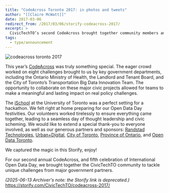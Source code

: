 ```yaml
---
title: "CodeAcross Toronto 2017: in photos and tweets"
author: "[[Claire McWatt]]"
date: 2017-03-06
redirect_from: /2017/03/06/storify-codeacross-2017/
excerpt: >
  CivicTechTO’s second CodeAcross brought together community members and government partners to tackle real-world challenges — see the highlights in photos and tweets.
tags:
  - type/announcement
---
```

![codeacross toronto 2017](/assets/images/announcements/codeacross-toronto-2017-recap/codeacross.jpg)

This year’s [CodeAcross](https://civictech.ca/codeacross-toronto-2017/) was truly something special. The eager crowd worked on eight challenges brought to us by key government departments, including the Ontario Ministry of Health, the Landlord and Tenant Board, and the City of Toronto’s Transportation Big Data Innovation Team. The opportunity to collaborate on these major civic projects allowed for teams to make a meaningful and lasting impact on real policy challenges.

The [iSchool](http://ischool.utoronto.ca/) at the University of Toronto was a perfect setting for a hackathon. We felt right at home preparing for our Open Data Day festivities. Our volunteers worked tirelessly to ensure everything came together, leading to a seamless day of thought leadership and civic scheming. We would like to extend a special thank-you to everyone involved, as well as our generous partners and sponsors: [Randstad Technologies](https://www.randstad.ca/), [Urban+Digital](http://www.urbandigital.ca/), [City of Toronto](http://www1.toronto.ca/wps/portal/contentonly?vgnextoid=8e79f9be8db1c310VgnVCM1000006cd60f89RCRD), [Province of Ontario](https://www.ontario.ca/), and [Open Data Toronto](http://www1.toronto.ca/wps/portal/contentonly?vgnextoid=9e56e03bb8d1e310VgnVCM10000071d60f89RCRD).

We captured the magic in this Storify, enjoy!

For our second annual CodeAcross, and fifth celebration of International Open Data Day, we brought together the CivicTechTO community to tackle unique challenges from major government partners.

*(2025-06-13 Archiver's note: the Storify link is deprecated.)*
https://storify.com/CivicTechTO/codeacross-2017/